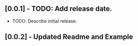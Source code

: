 ## [0.0.1] - TODO: Add release date.

* TODO: Describe initial release.

## [0.0.2] - Updated Readme and Example
